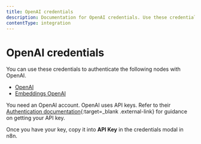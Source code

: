 ```yaml
---
title: OpenAI credentials
description: Documentation for OpenAI credentials. Use these credentials to authenticate OpenAI in n8n, a workflow automation platform.
contentType: integration
---
```


# OpenAI credentials

You can use these credentials to authenticate the following nodes with OpenAI.

- [OpenAI](/integrations/builtin/app-nodes/n8n-nodes-base.openai/)
- [Embeddings OpenAI](/integrations/builtin/cluster-nodes/sub-nodes/n8n-nodes-base.embeddingsopenai)


You need an OpenAI account. OpenAI uses API keys. Refer to their [Authentication documentation](https://beta.openai.com/docs/api-reference/authentication){:target=_blank .external-link} for guidance on getting your API key.

Once you have your key, copy it into **API Key** in the credentials modal in n8n.

